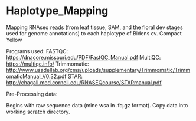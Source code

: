 # Haplotype_Mapping
Mapping RNAseq reads (from leaf tissue, SAM, and the floral dev stages used for genome annotations) to each haplotype of Bidens cv. Compact Yellow

Programs used: 
FASTQC: https://dnacore.missouri.edu/PDF/FastQC_Manual.pdf
MultiQC: https://multiqc.info/
Trimmomatic: http://www.usadellab.org/cms/uploads/supplementary/Trimmomatic/TrimmomaticManual_V0.32.pdf
STAR: http://chagall.med.cornell.edu/RNASEQcourse/STARmanual.pdf

Pre-Processing data: 

Begins with raw sequence data (mine wsa in .fq.gz format). Copy data into working scratch directory. 
